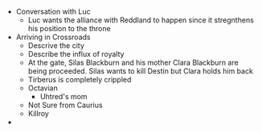 - Conversation with Luc
  - Luc wants the alliance with Reddland to happen since it stregnthens his position to the throne
- Arriving in Crossroads
  - Descrive the city
  - Describe the influx of royalty
  - At the gate, Silas Blackburn and his mother Clara Blackburn are being proceeded. Silas wants to kill Destin but Clara holds him back
  - Tirberus is completely crippled
  - Octavian
    - Uhtred's mom
  - Not Sure from Caurius
  - Killroy
-
